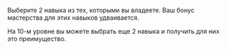 Выберите 2 навыка из тех, которыми вы владеете. Ваш бонус мастерства для этих навыков удваивается.

На 10-м уровне вы можете выбрать еще 2 навыка и получить для них это преимущество.